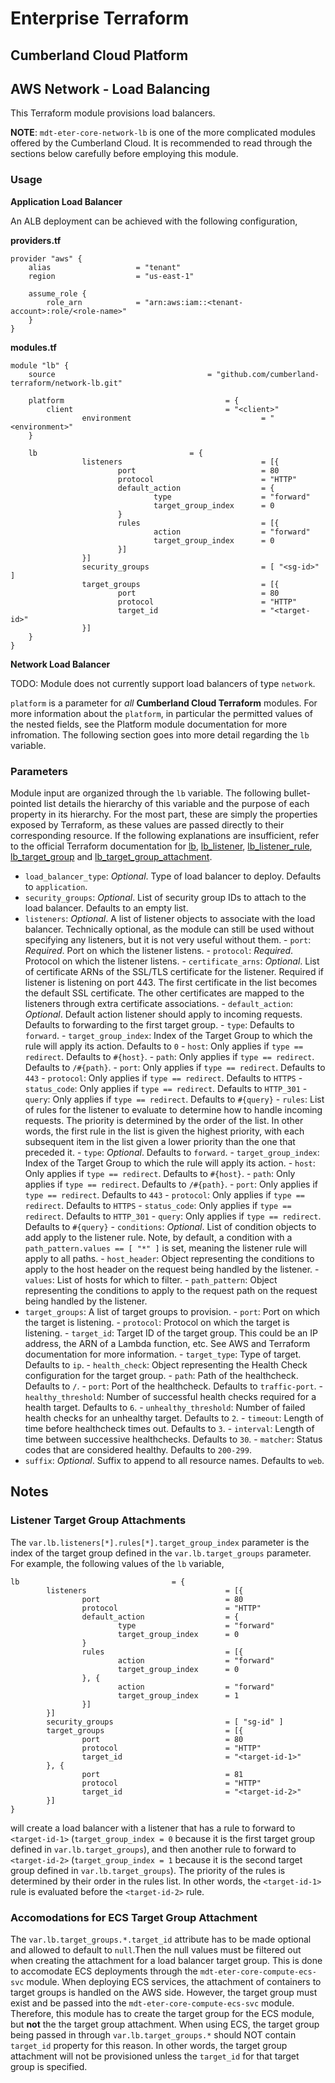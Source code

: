 # Enterprise Terraform 
## Cumberland Cloud Platform
## AWS Network - Load Balancing

This Terraform module provisions load balancers.

**NOTE**: `mdt-eter-core-network-lb` is one of the more complicated modules offered by the Cumberland Cloud. It is recommended to read through the sections below carefully before employing this module.

### Usage

**Application Load Balancer**

An ALB deployment can be achieved with the following configuration,

**providers.tf**

```hcl
provider "aws" {
	alias 					= "tenant"
	region					= "us-east-1"

	assume_role {
		role_arn 			= "arn:aws:iam::<tenant-account>:role/<role-name>"
	}
}
```

**modules.tf**

```
module "lb" {
	source          		                = "github.com/cumberland-terraform/network-lb.git"
	
	platform	                                = {
		client                                  = "<client>"
                environment                             = "<environment>"
	}

	lb			                        = {
                listeners                               = [{
                        port                            = 80
                        protocol                        = "HTTP"
                        default_action                  = {
                                type                    = "forward"
                                target_group_index      = 0
                        }
                        rules                           = [{
                                action                  = "forward"
                                target_group_index      = 0
                        }]
                }]
                security_groups                         = [ "<sg-id>" ]
                target_groups                           = [{
                        port                            = 80
                        protocol                        = "HTTP"
                        target_id                       = "<target-id>"
                }]
    }
}
```

**Network Load Balancer**

TODO: Module does not currently support load balancers of type `network`.

`platform` is a parameter for *all* **Cumberland Cloud Terraform** modules. For more information about the `platform`, in particular the permitted values of the nested fields, see the Platform module documentation for more infromation. The following section goes into more detail regarding the `lb` variable.

### Parameters

Module input are organized through the `lb` variable. The following bullet-pointed list details the hierarchy of this variable and the purpose of each property in its hierarchy. For the most part, these are simply the properties exposed by Terraform, as these values are passed directly to their corresponding resource. If the following explanations are insufficient, refer to the official Terraform documentation for [lb](https://registry.terraform.io/providers/hashicorp/aws/latest/docs/resources/lb), [lb_listener](https://registry.terraform.io/providers/hashicorp/aws/latest/docs/resources/lb_listener), [lb_listener_rule](https://registry.terraform.io/providers/hashicorp/aws/latest/docs/resources/lb_listener_rule), [lb_target_group](https://registry.terraform.io/providers/hashicorp/aws/latest/docs/resources/lb_target_group) and [lb_target_group_attachment](https://registry.terraform.io/providers/hashicorp/aws/latest/docs/resources/lb_target_group_attachment).

- `load_balancer_type`: *Optional*. Type of load balancer to deploy. Defaults to `application`.
- `security_groups`: *Optional*. List of security group IDs to attach to the load balancer. Defaults to an empty list.
- `listeners`: *Optional*. A list of listener objects to associate with the load balancer. Technically optional, as the module can still be used without specifying any listeners, but it is not very useful without them.
        - `port`: *Required*. Port on which the listener listens.
        - `protocol`: *Required*. Protocol on which the listener listens.
        - `certificate_arns`: *Optional*. List of certificate ARNs of the SSL/TLS certificate for the listener. Required if listener is listening on port 443. The first certificate in the list becomes the default SSL certificate. The other certificates are mapped to the listeners through extra certificate associations.
        - `default_action`: *Optional*. Default action listener should apply to incoming requests. Defaults to forwarding to the first target group.
                - `type`: Defaults to `forward`.
                - `target_group_index`: Index of the Target Group to which the rule will apply its action. Defaults to `0`
                - `host`: Only applies if `type == redirect`. Defaults to `#{host}`.
                - `path`: Only applies if `type == redirect`. Defaults to `/#{path}`.
                - `port`: Only applies if `type == redirect`. Defaults to `443`
                - `protocol`: Only applies if `type == redirect`. Defaults to `HTTPS`
                - `status_code`: Only applies if `type == redirect`. Defaults to `HTTP_301`
                - `query`: Only applies if `type == redirect`. Defaults to `#{query}`
        - `rules`: List of rules for the listener to evaluate to determine how to handle incoming requests. The priority is determined by the order of the list. In other words, the first rule in the list is given the highest priority, with each subsequent item in the list given a lower priority than the one that preceded it. 
                - `type`: *Optional*. Defaults to `forward`.
                - `target_group_index`: Index of the Target Group to which the rule will apply its action.
                - `host`: Only applies if `type == redirect`. Defaults to `#{host}`.
                - `path`: Only applies if `type == redirect`. Defaults to `/#{path}`.
                - `port`: Only applies if `type == redirect`. Defaults to `443`
                - `protocol`: Only applies if `type == redirect`. Defaults to `HTTPS`
                - `status_code`: Only applies if `type == redirect`. Defaults to `HTTP_301`
                - `query`: Only applies if `type == redirect`. Defaults to `#{query}`
                - `conditions`: *Optional*. List of condition objects to add apply to the listener rule. Note, by default, a condition with a `path_pattern.values == [ "*" ]` is set, meaning the listener rule will apply to all paths.
                       - `host_header`: Object representing the conditions to apply to the host header on the request being handled by the listener.
                                - `values`: List of hosts for which to filter.
                        - `path_pattern`: Object representing the conditions to apply to the request path on the request being handled by the listener.
- `target_groups`: A list of target groups to provision.
        - `port`: Port on which the target is listening.
        - `protocol`: Protocol on which the target is listening.
        - `target_id`: Target ID of the target group. This could be an IP address, the ARN of a Lambda function, etc. See AWS and Terraform documentation for more information.
        - `target_type`: Type of target. Defaults to `ip`.
        - `health_check`: Object representing the Health Check configuration for the target group.
                - `path`: Path of the healthcheck. Defaults to `/`.
                - `port`: Port of the healthcheck. Defaults to `traffic-port`.
                - `healthy_threshold`: Number of successful health checks required for a health target. Defaults to `6`.
                - `unhealthy_threshold`: Number of failed health checks for an unhealthy target. Defaults to `2`.
                - `timeout`: Length of time before healthcheck times out. Defaults to `3`.
                - `interval`: Length of time between successive healthchecks. Defaults to `30`.
                - `matcher`: Status codes that are considered healthy. Defaults to `200-299`.
- `suffix`: *Optional*. Suffix to append to all resource names. Defaults to `web`.
        
## Notes

### Listener Target Group Attachments

The `var.lb.listeners[*].rules[*].target_group_index` parameter is the index of the target group defined in the `var.lb.target_groups` parameter. For example, the following values of the `lb` variable,

```
lb			                        = {
        listeners                               = [{
                port                            = 80
                protocol                        = "HTTP"
                default_action                  = {
                        type                    = "forward"
                        target_group_index      = 0
                }
                rules                           = [{
                        action                  = "forward"
                        target_group_index      = 0
                }, {
                        action                  = "forward"
                        target_group_index      = 1
                }]
        }]
        security_groups                         = [ "sg-id" ]
        target_groups                           = [{
                port                            = 80
                protocol                        = "HTTP"
                target_id                       = "<target-id-1>"
        }, {
                port                            = 81
                protocol                        = "HTTP"
                target_id                       = "<target-id-2>"
        }]
}
```

will create a load balancer with a listener that has a rule to forward to `<target-id-1>` (`target_group_index = 0` because it is the first target group defined in `var.lb.target_groups`), and then another rule to forward to `<target-id-2>` (`target_group_index = 1` because it is the second target group defined in `var.lb.target_groups`). The priority of the rules is determined by their order in the rules list. In other words, the `<target-id-1>` rule is evaluated before the `<target-id-2>` rule. 

### Accomodations for ECS Target Group Attachment

The `var.lb.target_groups.*.target_id` attribute has to be made optional and allowed to default to `null`.Then the null values must be filtered out when creating the attachment for a load balancer target group. This is done to accomodate ECS deployments through the `mdt-eter-core-compute-ecs-svc` module. When deploying ECS services, the attachment of containers to target groups is handled on the AWS side. However, the target group must exist and be passed into the `mdt-eter-core-compute-ecs-svc` module. Therefore, this module has to create the target group for the ECS module, but **not** the the target group attachment. When using ECS, the target group being passed in through `var.lb.target_groups.*` should NOT contain `target_id` property for this reason. In other words, the target group attachment will not be provisioned unless the `target_id` for that target group is specified.